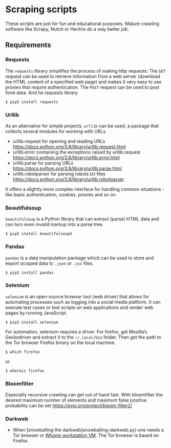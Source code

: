 # Scraping scripts

These scripts are just for fun and educational purposes. Mature crawling software like Scrapy, Nutch or Heritrix do a way better job.

## Requirements

### Requests

The `requests` library simplifies the process of making http requests: The `GET` request can be used to retrieve information from a web server (download the HTML content of a specified web page) and makes it very easy to use proxies that require authentication. The `POST` request can be used to post form data. And he requests library 

    $ pip3 install requests

### Urllib

As an alternative for simple projects, `urllib` can be used, a package that collects several modules for working with URLs. 

* urllib.request for opening and reading URLs https://docs.python.org/3.8/library/urllib.request.html
* urllib.error containing the exceptions raised by urllib.request https://docs.python.org/3.8/library/urllib.error.html
* urllib.parse for parsing URLs https://docs.python.org/3.8/library/urllib.parse.html
* urllib.robotparser for parsing robots.txt files https://docs.python.org/3.8/library/urllib.robotparser

It offers a slightly more complex interface for handling common situations - like basic authentication, cookies, proxies and so on.

### Beautifulsoup

`beautifulsoup` is a Python library that can extract (parse) HTML data and can turn even invalid markup into a parse tree.

    $ pip3 install beautifulsoup4

### Pandas

`pandas` is a data manipulation package which can be used to store and export scraped data to `.json` or `.csv` files.

    $ pip3 install pandas

### Selenium

`selenium` is an open-source browser tool (web driver) that allows for automating processes such as logging into a social media platform. It can execute test cases or test scripts on web applications and render web pages by running JavaScript.

    $ pip3 install selenium

For automation, selenium requires a driver. For firefox, get Mozilla’s Geckodriver and extract it to the `~/.local/bin` folder. Then get the path to the Tor browser Firefox binary on the local machine.

    $ which firefox

or

    $ whereis firefox

### Bloomfilter

Especially recursive crawling can get out of hand fast. With bloomfilter the desired maximum number of elements and maximum false positive probability can be set https://pypi.org/project/bloom-filter2/

### Darkweb

* When [snowballing the darkweb]snowballing-darkweb.py) one needs a Tor browser or [Whonix workstation VM](https://github.com/tymyrddin/orchard/blob/main/mitigations/virtualisation/kvm/Whonix.md). The Tor browser is based on Firefox.
 
